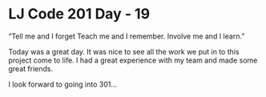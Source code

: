 # LJ Code 201 Day - 19

“Tell me and I forget Teach me and I remember. Involve me and I learn.”

Today was a great day. It was nice to see all the work we put in to this project come to life.
I had a great experience with my team and made some great friends.

I look forward to going into 301... 
